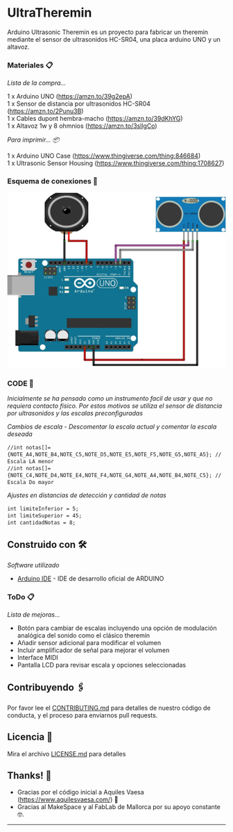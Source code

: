 # UltraTheremin
Arduino Ultrasonic Theremin es un proyecto para fabricar un theremin mediante el sensor de ultrasonidos HC-SR04, una placa arduino UNO y un altavoz.

### Materiales 📋

_Lista de la compra..._

1 x Arduino UNO (https://amzn.to/39g2epA)<br>
1 x Sensor de distancia por ultrasonidos HC-SR04 (https://amzn.to/2Punu3B)<br>
1 x Cables dupont hembra-macho (https://amzn.to/39dKhYG)<br>
1 x Altavoz 1w y 8 ohmnios (https://amzn.to/3sllgCo)<br>

_Para imprimir... 📦_

1 x Arduino UNO Case (https://www.thingiverse.com/thing:846684) <br>
1 x Ultrasonic Sensor Housing (https://www.thingiverse.com/thing:1708627) <br>

### Esquema de conexiones 🔌

![Esquema](https://github.com/voctor-lab/UltraTheremin/blob/main/UltraTheremin_bb.jpg)


### CODE 🔧

_Inicialmente se ha pensado como un instrumento facil de usar y que no requiera contacto físico. Por estos motivos se utiliza el sensor de distancia por ultrasonidos y las escalas preconfiguradas_

_Cambios de escala - Descomentar la escala actual y comentar la escala deseada_

```
//int notas[]={NOTE_A4,NOTE_B4,NOTE_C5,NOTE_D5,NOTE_E5,NOTE_F5,NOTE_G5,NOTE_A5}; // Escala LA menor
//int notas[]={NOTE_C4,NOTE_D4,NOTE_E4,NOTE_F4,NOTE_G4,NOTE_A4,NOTE_B4,NOTE_C5}; // Escala Do mayor
```

_Ajustes en distancias de detección y cantidad de notas_

```
int limiteInferior = 5;
int limiteSuperior = 45;
int cantidadNotas = 8;
```

## Construido con 🛠️

_Software utilizado_

* [Arduino IDE](https://www.arduino.cc/en/software/) - IDE de desarrollo oficial de ARDUINO


### ToDo 📋

_Lista de mejoras..._

- Botón para cambiar de escalas incluyendo una opción de modulación analógica del sonido como el clásico theremin
- Añadir sensor adicional para modificar el volumen
- Incluir amplificador de señal para mejorar el volumen
- Interface MIDI
- Pantalla LCD para revisar escala y opciones seleccionadas


## Contribuyendo 🖇️

Por favor lee el [CONTRIBUTING.md](https://gist.github.com/villanuevand/xxxxxx) para detalles de nuestro código de conducta, y el proceso para enviarnos pull requests.

## Licencia 📄

Mira el archivo [LICENSE.md](LICENSE.md) para detalles

## Thanks! 🎁

* Gracias por el código inicial a Aquiles Vaesa (https://www.aquilesvaesa.com/) 📢
* Gracias al MakeSpace y al FabLab de Mallorca por su apoyo constante 🤓.

---
